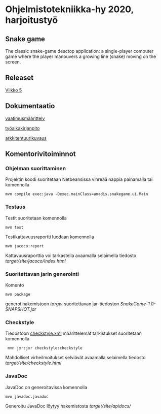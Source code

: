 # Ohjelmistotekniikka-hy 2020, harjoitustyö

## Snake game

The classic snake-game desctop application: a single-player computer game where the player manouvers a growing line (snake) moving on the screen.

## Releaset
[Viikko 5](https://github.com/anadis504/ot-harjoitustyo/releases/tag/Viikko5)

## Dokumentaatio
[vaatimusmäärittely](https://github.com/anadis504/ot-harjoitustyo/blob/master/dokumentaatio/vaatimusm%C3%A4%C3%A4rittely.md)

[työaikakirjanpito](https://github.com/anadis504/ot-harjoitustyo/blob/master/dokumentaatio/tyoaikakirjanpito.md)

[arkkitehtuurikuvaus](https://github.com/anadis504/ot-harjoitustyo/blob/master/dokumentaatio/arkkitehtuuri.md)

## Komentorivitoiminnot

### Ohjelman suorittaminen

Projektin koodi suoritetaan Netbeansissa vihreää nappia painamalla tai komennolla 

```
mvn compile exec:java -Dexec.mainClass=anadis.snakegame.ui.Main
```

### Testaus

Testit suoritetaan komennolla

```
mvn test
```

Testikattavuusraportti luodaan komennolla

```
mvn jacoco:report
```

Kattavuusraporttia voi tarkastella avaamalla selaimella tiedosto _target/site/jacoco/index.html_

### Suoritettavan jarin generointi

Komento

```
mvn package
```

generoi hakemistoon _target_ suoritettavan jar-tiedoston _SnakeGame-1.0-SNAPSHOT.jar_

### Checkstyle

Tiedostoon [checkstyle.xml](https://github.com/anadis504/ot-harjoitustyo/blob/master/SnakeGame/checkstyle.xml) määrittelemät tarkistukset suoritetaan komennolla

```
 mvn jxr:jxr checkstyle:checkstyle
```

Mahdolliset virheilmoitukset selviävät avaamalla selaimella tiedosto _target/site/checkstyle.html_

### JavaDoc

JavaDoc on generoitavissa komennolla 

```
mvn javadoc:javadoc
```

Generoitu JavaDoc löytyy hakemistosta _target/site/apidocs/_

